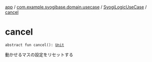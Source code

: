 [app](../../index.md) / [com.example.syogibase.domain.usecase](../index.md) / [SyogiLogicUseCase](index.md) / [cancel](./cancel.md)

# cancel

`abstract fun cancel(): `[`Unit`](https://kotlinlang.org/api/latest/jvm/stdlib/kotlin/-unit/index.html)

動かせるマスの設定をリセットする

